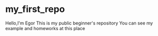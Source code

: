 # my_first_repo
Hello,I'm Egor
This is my public beginner's repository
You can see my example and homeworks at this place 
